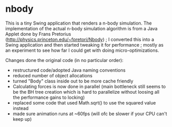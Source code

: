 # nbody
This is a tiny Swing application that renders a n-body simulation. The implementation of the actual n-body simulation algorithm 
is from a Java Applet done by Frans Pretorius (http://physics.princeton.edu/~fpretori/Nbody) ; I converted this into a Swing application
and then started tweaking it for performance ; mostly as an experiment to see how far I could get with doing micro-optimizations.

Changes done the original code (in no particular order):

- restructured code/adopted Java naming conventions
- reduced number of object allocations
- turned "Body" class inside out to be more cache friendly
- Calculating forces is now done in parallel (main bottleneck still seems to be the BH tree creation which is hard to parallelize without loosing all the performance gains to locking)
- replaced some code that used Math.sqrt() to use the squared value instead
- made sure animation runs at ~60fps (will ofc be slower if your CPU can't keep up)

